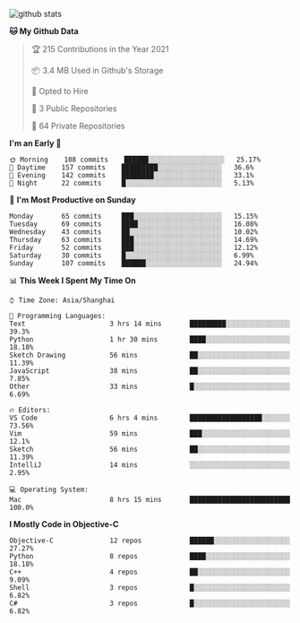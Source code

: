 
![github stats](https://github-readme-stats.vercel.app/api?username=ChesterYue&show_icons=true&count_private=true)

<!-- ![wakatime](https://github-readme-stats.vercel.app/api/wakatime?username=ChesterYue&layout=compact) -->

<!-- ![wakatime](https://github-readme-stats.vercel.app/api/top-langs/?username=ChesterYue&layout=compact) -->

<!--START_SECTION:waka-->
**🐱 My Github Data** 

> 🏆 215 Contributions in the Year 2021
 > 
> 📦 3.4 MB Used in Github's Storage 
 > 
> 💼 Opted to Hire
 > 
> 📜 3 Public Repositories 
 > 
> 🔑 64 Private Repositories  
 > 
**I'm an Early 🐤** 

```text
🌞 Morning    108 commits    ██████░░░░░░░░░░░░░░░░░░░   25.17% 
🌆 Daytime    157 commits    █████████░░░░░░░░░░░░░░░░   36.6% 
🌃 Evening    142 commits    ████████░░░░░░░░░░░░░░░░░   33.1% 
🌙 Night      22 commits     █░░░░░░░░░░░░░░░░░░░░░░░░   5.13%

```
📅 **I'm Most Productive on Sunday** 

```text
Monday       65 commits     ███░░░░░░░░░░░░░░░░░░░░░░   15.15% 
Tuesday      69 commits     ████░░░░░░░░░░░░░░░░░░░░░   16.08% 
Wednesday    43 commits     ██░░░░░░░░░░░░░░░░░░░░░░░   10.02% 
Thursday     63 commits     ███░░░░░░░░░░░░░░░░░░░░░░   14.69% 
Friday       52 commits     ███░░░░░░░░░░░░░░░░░░░░░░   12.12% 
Saturday     30 commits     █░░░░░░░░░░░░░░░░░░░░░░░░   6.99% 
Sunday       107 commits    ██████░░░░░░░░░░░░░░░░░░░   24.94%

```


📊 **This Week I Spent My Time On** 

```text
⌚︎ Time Zone: Asia/Shanghai

💬 Programming Languages: 
Text                     3 hrs 14 mins       █████████░░░░░░░░░░░░░░░░   39.3% 
Python                   1 hr 30 mins        ████░░░░░░░░░░░░░░░░░░░░░   18.18% 
Sketch Drawing           56 mins             ██░░░░░░░░░░░░░░░░░░░░░░░   11.39% 
JavaScript               38 mins             ██░░░░░░░░░░░░░░░░░░░░░░░   7.85% 
Other                    33 mins             █░░░░░░░░░░░░░░░░░░░░░░░░   6.69%

🔥 Editors: 
VS Code                  6 hrs 4 mins        ██████████████████░░░░░░░   73.56% 
Vim                      59 mins             ███░░░░░░░░░░░░░░░░░░░░░░   12.1% 
Sketch                   56 mins             ██░░░░░░░░░░░░░░░░░░░░░░░   11.39% 
IntelliJ                 14 mins             ░░░░░░░░░░░░░░░░░░░░░░░░░   2.95%

💻 Operating System: 
Mac                      8 hrs 15 mins       █████████████████████████   100.0%

```

**I Mostly Code in Objective-C** 

```text
Objective-C              12 repos            ██████░░░░░░░░░░░░░░░░░░░   27.27% 
Python                   8 repos             ████░░░░░░░░░░░░░░░░░░░░░   18.18% 
C++                      4 repos             ██░░░░░░░░░░░░░░░░░░░░░░░   9.09% 
Shell                    3 repos             █░░░░░░░░░░░░░░░░░░░░░░░░   6.82% 
C#                       3 repos             █░░░░░░░░░░░░░░░░░░░░░░░░   6.82%

```



<!--END_SECTION:waka-->
